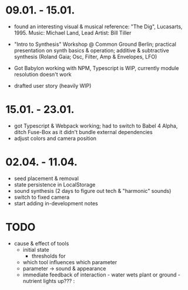 # 09.01. - 15.01.

- found an interesting visual & musical reference: "The Dig", Lucasarts, 1995. Music: Michael Land, Lead Artist: Bill Tiller

- "Intro to Synthesis" Workshop @ Common Ground Berlin; practical presentation on synth basics & operation; additive & subtractive synthesis (Roland Gaia; Osc, Filter, Amp & Envelopes, LFO)

- Got Babylon working with NPM, Typescript is WIP, currently module resolution doesn't work

- drafted user story (heavily WIP)

# 15.01. - 23.01.

- got Typescript & Webpack working; had to switch to Babel 4 Alpha, ditch Fuse-Box as it didn't bundle external dependencies
- adjust colors and camera position

# 02.04. - 11.04.

- seed placement & removal
- state persistence in LocalStorage
- sound synthesis (2 days to figure out tech & "harmonic" sounds)
- switch to fixed camera
- start adding in-development notes

# TODO

- cause & effect of tools
  - initial state
    - thresholds for
  - which tool influences which parameter
  - parameter -> sound & appearance
  - immediate feedback of interaction - water wets plant or ground - nutrient lights up???
    :
